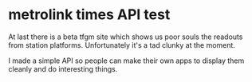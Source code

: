 # metrolink times API test

At last there is a beta tfgm site which shows us poor souls the readouts from station platforms. Unfortunately it's a tad clunky at the moment.

I made a simple API so people can make their own apps to display them cleanly and do interesting things.
